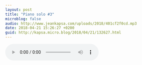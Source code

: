 ```yaml
---
layout: post
title: "Piano solo #3"
microblog: false
audio: http://www.jeankapsa.com/uploads/2018/401cf2f0cd.mp3
date: 2018-04-21 15:26:27 +0200
guid: http://kapsa.micro.blog/2018/04/21/132627.html
---
```

<audio controls="controls" src="http://www.jeankapsa.com/uploads/2018/401cf2f0cd.mp3" />
